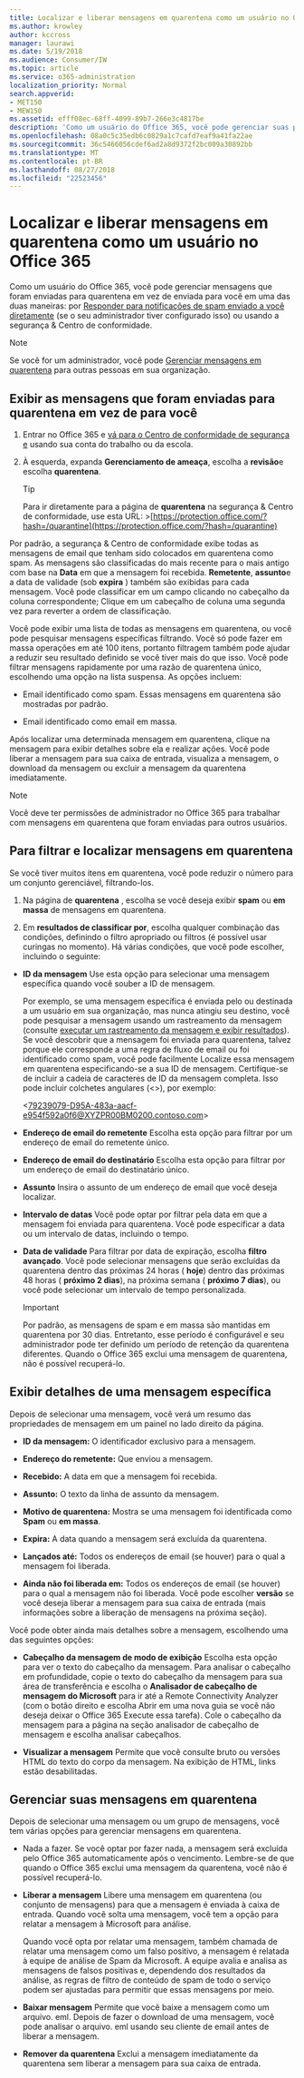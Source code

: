 ```yaml
---
title: Localizar e liberar mensagens em quarentena como um usuário no Office 365
ms.author: krowley
author: kccross
manager: laurawi
ms.date: 5/19/2018
ms.audience: Consumer/IW
ms.topic: article
ms.service: o365-administration
localization_priority: Normal
search.appverid:
- MET150
- MEW150
ms.assetid: efff08ec-68ff-4099-89b7-266e3c4817be
description: 'Como um usuário do Office 365, você pode gerenciar suas próprias mensagens em quarentena de spam em uma das duas maneiras: respondendo a spams notificações enviadas diretamente à você (se seu administrador tiver configurado a esse recurso,) ou usando o recurso de quarentena de spam na segurança &amp; conformidade Centro.'
ms.openlocfilehash: 08a0c5c35edb6c0829a1c7cafd7eaf9a41fa22ae
ms.sourcegitcommit: 36c5466056cdef6ad2a8d9372f2bc009a30892bb
ms.translationtype: MT
ms.contentlocale: pt-BR
ms.lasthandoff: 08/27/2018
ms.locfileid: "22523456"
---
```

# <a name="find-and-release-quarantined-messages-as-a-user-in-office-365"></a>Localizar e liberar mensagens em quarentena como um usuário no Office 365

Como um usuário do Office 365, você pode gerenciar mensagens que foram enviadas para quarentena em vez de enviada para você em uma das duas maneiras: por [Responder para notificações de spam enviado a você diretamente](use-spam-notifications-to-release-and-report-quarantined-messages.md) (se o seu administrador tiver configurado isso) ou usando a segurança &amp; Centro de conformidade. 
  
> [!NOTE]
> Se você for um administrador, você pode [Gerenciar mensagens em quarentena](manage-quarantined-messages-and-files.md) para outras pessoas em sua organização. 
  
## <a name="view-messages-that-were-sent-to-quarantine-instead-of-to-you"></a>Exibir as mensagens que foram enviadas para quarentena em vez de para você

1. Entrar no Office 365 e [vá para o Centro de conformidade de segurança e](go-to-the-securitycompliance-center.md) usando sua conta do trabalho ou da escola. 
    
2. À esquerda, expanda **Gerenciamento de ameaça**, escolha a **revisão**e escolha **quarentena**.
    
    > [!TIP]
    > Para ir diretamente para a página de **quarentena** na segurança &amp; Centro de conformidade, use esta URL: >[https://protection.office.com/?hash=/quarantine](https://protection.office.com/?hash=/quarantine)
  
Por padrão, a segurança &amp; Centro de conformidade exibe todas as mensagens de email que tenham sido colocados em quarentena como spam. As mensagens são classificadas do mais recente para o mais antigo com base na **Data** em que a mensagem foi recebida. **Remetente**, **assunto**e a data de validade (sob **expira** ) também são exibidas para cada mensagem. Você pode classificar em um campo clicando no cabeçalho da coluna correspondente; Clique em um cabeçalho de coluna uma segunda vez para reverter a ordem de classificação. 
  
Você pode exibir uma lista de todas as mensagens em quarentena, ou você pode pesquisar mensagens específicas filtrando. Você só pode fazer em massa operações em até 100 itens, portanto filtragem também pode ajudar a reduzir seu resultado definido se você tiver mais do que isso. Você pode filtrar mensagens rapidamente por uma razão de quarentena único, escolhendo uma opção na lista suspensa. As opções incluem:
  
- Email identificado como spam. Essas mensagens em quarentena são mostradas por padrão.
    
- Email identificado como email em massa.
    
Após localizar uma determinada mensagem em quarentena, clique na mensagem para exibir detalhes sobre ela e realizar ações. Você pode liberar a mensagem para sua caixa de entrada, visualiza a mensagem, o download da mensagem ou excluir a mensagem da quarentena imediatamente.
  
> [!NOTE]
> Você deve ter permissões de administrador no Office 365 para trabalhar com mensagens em quarentena que foram enviadas para outros usuários. 
  
## <a name="to-filter-and-find-quarantined-messages"></a>Para filtrar e localizar mensagens em quarentena

Se você tiver muitos itens em quarentena, você pode reduzir o número para um conjunto gerenciável, filtrando-los.
  
1. Na página de **quarentena** , escolha se você deseja exibir **spam** ou **em massa** de mensagens em quarentena. 
    
2. Em **resultados de classificar por**, escolha qualquer combinação das condições, definindo o filtro apropriado ou filtros (é possível usar curingas no momento). Há várias condições, que você pode escolher, incluindo o seguinte:
    
  - **ID da mensagem** Use esta opção para selecionar uma mensagem específica quando você souber a ID de mensagem. 
    
    Por exemplo, se uma mensagem específica é enviada pelo ou destinada a um usuário em sua organização, mas nunca atingiu seu destino, você pode pesquisar a mensagem usando um rastreamento da mensagem (consulte [executar um rastreamento da mensagem e exibir resultados](https://go.microsoft.com/fwlink/?LinkId=799737)). Se você descobrir que a mensagem foi enviada para quarentena, talvez porque ele corresponde a uma regra de fluxo de email ou foi identificado como spam, você pode facilmente Localize essa mensagem em quarentena especificando-se a sua ID de mensagem. Certifique-se de incluir a cadeia de caracteres de ID da mensagem completa. Isso pode incluir colchetes angulares (\<\>), por exemplo:
    
    \<79239079-D95A-483a-aacf-e954f592a0f6@XYZPR00BM0200.contoso.com\>
    
  - **Endereço de email do remetente** Escolha esta opção para filtrar por um endereço de email do remetente único. 
    
  - **Endereço de email do destinatário** Escolha esta opção para filtrar por um endereço de email do destinatário único. 
    
  - **Assunto** Insira o assunto de um endereço de email que você deseja localizar. 
    
  - **Intervalo de datas** Você pode optar por filtrar pela data em que a mensagem foi enviada para quarentena. Você pode especificar a data ou um intervalo de datas, incluindo o tempo. 
    
  - **Data de validade** Para filtrar por data de expiração, escolha **filtro avançado**. Você pode selecionar mensagens que serão excluídas da quarentena dentro das próximas 24 horas ( **hoje**) dentro das próximas 48 horas ( **próximo 2 dias**), na próxima semana ( **próximo 7 dias**), ou você pode selecionar um intervalo de tempo personalizada.
    
    > [!IMPORTANT]
    > Por padrão, as mensagens de spam e em massa são mantidas em quarentena por 30 dias. Entretanto, esse período é configurável e seu administrador pode ter definido um período de retenção da quarentena diferentes. Quando o Office 365 exclui uma mensagem de quarentena, não é possível recuperá-lo. 
  
## <a name="view-details-for-a-specific-message"></a>Exibir detalhes de uma mensagem específica

Depois de selecionar uma mensagem, você verá um resumo das propriedades de mensagem em um painel no lado direito da página.
  
- **ID da mensagem:** O identificador exclusivo para a mensagem. 
    
- **Endereço do remetente:** Que enviou a mensagem. 
    
- **Recebido:** A data em que a mensagem foi recebida. 
    
- **Assunto:** O texto da linha de assunto da mensagem. 
    
- **Motivo de quarentena:** Mostra se uma mensagem foi identificada como **Spam** ou **em massa**.
    
- **Expira:** A data quando a mensagem será excluída da quarentena. 
    
- **Lançados até:** Todos os endereços de email (se houver) para o qual a mensagem foi liberada. 
    
- **Ainda não foi liberada em:** Todos os endereços de email (se houver) para o qual a mensagem não foi liberada. Você pode escolher **versão** se você deseja liberar a mensagem para sua caixa de entrada (mais informações sobre a liberação de mensagens na próxima seção). 
    
Você pode obter ainda mais detalhes sobre a mensagem, escolhendo uma das seguintes opções:
  
- **Cabeçalho da mensagem de modo de exibição** Escolha esta opção para ver o texto do cabeçalho da mensagem. Para analisar o cabeçalho em profundidade, copie o texto do cabeçalho da mensagem para sua área de transferência e escolha o **Analisador de cabeçalho de mensagem do Microsoft** para ir até a Remote Connectivity Analyzer (com o botão direito e escolha Abrir em uma nova guia se você não deseja deixar o Office 365 Execute essa tarefa). Cole o cabeçalho da mensagem para a página na seção analisador de cabeçalho de mensagem e escolha analisar cabeçalhos. 
    
- **Visualizar a mensagem** Permite que você consulte bruto ou versões HTML do texto do corpo da mensagem. Na exibição de HTML, links estão desabilitadas. 
    
## <a name="manage-your-quarantined-messages"></a>Gerenciar suas mensagens em quarentena

Depois de selecionar uma mensagem ou um grupo de mensagens, você tem várias opções para gerenciar mensagens em quarentena.
  
- Nada a fazer. Se você optar por fazer nada, a mensagem será excluída pelo Office 365 automaticamente após o vencimento. Lembre-se de que quando o Office 365 exclui uma mensagem da quarentena, você não é possível recuperá-lo.
    
- **Liberar a mensagem** Libere uma mensagem em quarentena (ou conjunto de mensagens) para que a mensagem é enviada à caixa de entrada. Quando você solta uma mensagem, você tem a opção para relatar a mensagem à Microsoft para análise. 
    
    Quando você opta por relatar uma mensagem, também chamada de relatar uma mensagem como um falso positivo, a mensagem é relatada à equipe de análise de Spam da Microsoft. A equipe avalia e analisa as mensagens de falsos positivas e, dependendo dos resultados da análise, as regras de filtro de conteúdo de spam de todo o serviço podem ser ajustadas para permitir que essas mensagens por meio.
    
- **Baixar mensagem** Permite que você baixe a mensagem como um arquivo. eml. Depois de fazer o download de uma mensagem, você pode analisar o arquivo. eml usando seu cliente de email antes de liberar a mensagem. 
    
- **Remover da quarentena** Exclui a mensagem imediatamente da quarentena sem liberar a mensagem para sua caixa de entrada. 
    

